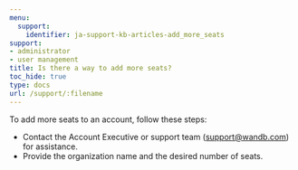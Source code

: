 ```yaml
---
menu:
  support:
    identifier: ja-support-kb-articles-add_more_seats
support:
- administrator
- user management
title: Is there a way to add more seats?
toc_hide: true
type: docs
url: /support/:filename
---
```


To add more seats to an account, follow these steps:

- Contact the Account Executive or support team (support@wandb.com) for assistance.
- Provide the organization name and the desired number of seats.